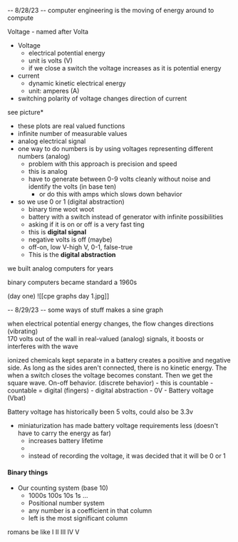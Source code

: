 -- 8/28/23 --
computer engineering is the moving of energy around to compute

Voltage - named after Volta

- Voltage
    - electrical potential energy
    - unit is volts (V)
    - if we close a switch the voltage increases as it is potential energy
- current
    - dynamic kinetic electrical energy
    - unit: amperes (A)
- switching polarity of voltage changes direction of current

see picture*

- these plots are real valued functions
- infinite number of measurable values
- analog electrical signal
- one way to do numbers is by using voltages representing different numbers (analog)
    - problem with this approach is precision and speed
    - this is analog
    - have to generate between 0-9 volts cleanly without noise and identify the volts (in base ten)
        - or do this with amps which slows down behavior
- so we use 0 or 1 (digital abstraction)
    - binary time woot woot
    - battery with a switch instead of generator with infinite possibilities
    - asking if it is on or off is a very fast ting
    - this is **digital signal**
    - negative volts is off (maybe)
    - off-on, low V-high V, 0-1, false-true
    - This is the **digital abstraction**

we built analog computers for years

binary computers became standard a 1960s

(day one)
![[cpe graphs day 1.jpg]]

-- 8/29/23 --
some ways of stuff makes a sine graph

when electrical potential energy changes, the flow changes directions (vibrating)\
170 volts out of the wall
in real-valued (analog) signals, it boosts or interferes with the wave

ionized chemicals kept separate in a battery creates a positive and negative side. As long as the sides aren't connected, there is no kinetic energy. The when a switch closes the voltage becomes constant. Then we get the square wave. On-off behavior. (discrete behavior)
	- this is countable
	- countable = digital (fingers)
	- digital abstraction
	- 0V - Battery voltage (Vbat)

Battery voltage has historically been 5 volts, could also be 3.3v
 - miniaturization has made battery voltage requirements less (doesn't have to carry the energy as far) 
	  - increases battery lifetime
	  - 
   - instead of recording the voltage, it was decided that it will be 0 or 1

#### Binary things
- Our counting system (base 10)
	- 1000s 100s 10s 1s ...
	- Positional number system
	- any number is a coefficient in that column
	- left is the most significant column

romans be like
I II III IV V


